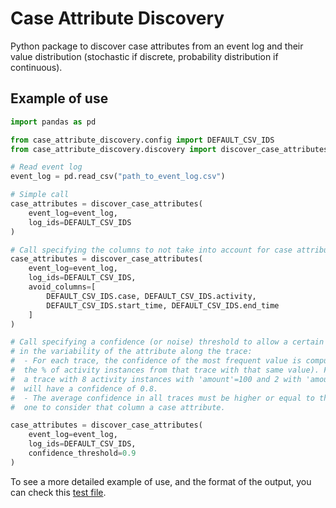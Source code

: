 # Case Attribute Discovery

Python package to discover case attributes from an event log and their value distribution (stochastic if discrete, probability distribution
if continuous).

## Example of use

```python
import pandas as pd

from case_attribute_discovery.config import DEFAULT_CSV_IDS
from case_attribute_discovery.discovery import discover_case_attributes

# Read event log
event_log = pd.read_csv("path_to_event_log.csv")

# Simple call
case_attributes = discover_case_attributes(
    event_log=event_log,
    log_ids=DEFAULT_CSV_IDS
)

# Call specifying the columns to not take into account for case attribute analysis
case_attributes = discover_case_attributes(
    event_log=event_log,
    log_ids=DEFAULT_CSV_IDS,
    avoid_columns=[
        DEFAULT_CSV_IDS.case, DEFAULT_CSV_IDS.activity,
        DEFAULT_CSV_IDS.start_time, DEFAULT_CSV_IDS.end_time
    ]
)

# Call specifying a confidence (or noise) threshold to allow a certain noise 
# in the variability of the attribute along the trace: 
#  - For each trace, the confidence of the most frequent value is computed (i.e. 
#  the % of activity instances from that trace with that same value). For example, 
#  a trace with 8 activity instances with 'amount'=100 and 2 with 'amount'=150 
#  will have a confidence of 0.8.
#  - The average confidence in all traces must be higher or equal to the specified
#  one to consider that column a case attribute.

case_attributes = discover_case_attributes(
    event_log=event_log,
    log_ids=DEFAULT_CSV_IDS,
    confidence_threshold=0.9
)
```

To see a more detailed example of use, and the format of the output, you can check this
[test file](https://github.com/AutomatedProcessImprovement/case-attribute-discovery/blob/964a5840325b1f8e8436c7004d5ab09b78b335d2/tests/discovery_test.py#L40).
